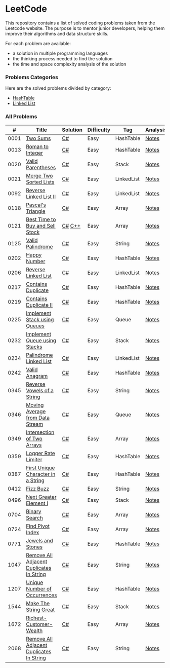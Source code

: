 LeetCode
========

This repository contains a list of solved coding problems taken from the Leetcode website. The purpose is to mentor junior developers, helping them improve their algorithms and data structure skills.

For each problem are available:

* a solution in multiple programming languages
* the thinking process needed to find the solution
* the time and space complexity analysis of the solution

### Problems Categories

Here are the solved problems divided by category:

* [HashTable]([https://leetcode.com/problems/roman-to-integer/description/]([https://github.com/FrancoFernando/leetcode/blob/main/LinkedList/linked-list.md](https://github.com/FrancoFernando/leetcode/tree/main/HashTable)))
* [Linked List]([https://leetcode.com/problems/roman-to-integer/description/](https://github.com/FrancoFernando/leetcode/blob/main/LinkedList/linked-list.md))

### All Problems

| # | Title | Solution | Difficulty | Tag | Analysis |
|---| ----- | -------- | ---------- | --- | -------- |
|0001|[Two Sums](https://leetcode.com/problems/two-sum/description)|[C#](https://github.com/FrancoFernando/leetcode/blob/main/HashTable/0001.Two-Sum/Solution.cs)|Easy|HashTable|[Notes](https://github.com/FrancoFernando/leetcode/blob/main/HashTable/0001.Two-Sum/notes.md)|
|0013|[Roman to Integer](https://leetcode.com/problems/roman-to-integer/description/)|[C#](https://github.com/FrancoFernando/leetcode/blob/main/HashTable/0013.Roman-to-Integer/Solution.cs)|Easy|HashTable|[Notes](https://github.com/FrancoFernando/leetcode/blob/main/HashTable/0013.Roman-to-Integer/notes.md)|
|0020|[Valid Parentheses](https://leetcode.com/problems/valid-parentheses/description/)|[C#](https://github.com/FrancoFernando/leetcode/blob/main/Stack/0020.Valid-Parentheses/Solution.cs)|Easy|Stack|[Notes](https://github.com/FrancoFernando/leetcode/blob/main/Stack/0020.Valid-Parentheses/notes.md)|
|0021|[Merge Two Sorted Lists](https://leetcode.com/problems/merge-two-sorted-lists/description/)|[C#](https://github.com/FrancoFernando/leetcode/blob/main/LinkedList/0021.Merge-Two-Sorted-Lists/Solution.cs)|Easy|LinkedList|[Notes](https://github.com/FrancoFernando/leetcode/blob/main/LinkedList/0021.Merge-Two-Sorted-Lists/notes.md)|
|0092|[Reverse Linked List II](https://leetcode.com/problems/reverse-linked-list-ii/description/)|[C#](https://github.com/FrancoFernando/leetcode/blob/main/LinkedList/0092.Reverse-Linked-List-II/Solution.cs)|Easy|LinkedList|[Notes](https://github.com/FrancoFernando/leetcode/blob/main/LinkedList/0092.Reverse-Linked-List-II/notes.md)|
|0118|[Pascal's Triangle](https://leetcode.com/problems/pascals-triangle/description/)|[C#](https://github.com/FrancoFernando/leetcode/blob/main/LinkedList/0118.Pascal's-Triangle/Solution.cs)|Easy|Array|[Notes](https://github.com/FrancoFernando/leetcode/blob/main/LinkedList/0118.Pascal's-Triangle/notes.md)
|0121|[Best Time to Buy and Sell Stock](https://leetcode.com/problems/best-time-to-buy-and-sell-stock/description/)|[C#](https://github.com/FrancoFernando/leetcode/blob/main/Array/0121.Best-Time-to-Buy-and-Sell-Stock/Solution.cs) [C++](https://github.com/FrancoFernando/leetcode/blob/main/Array/0121.Best-Time-to-Buy-and-Sell-Stock/Solution.cpp)|Easy|Array|[Notes](https://github.com/FrancoFernando/leetcode/blob/main/Array/0121.Best-Time-to-Buy-and-Sell-Stock/notes.md)|
|0125|[Valid Palindrome](https://leetcode.com/problems/valid-palindrome/description/)|[C#](https://github.com/FrancoFernando/leetcode/blob/main/String/0125.Valid-Palindrome/Solution.cs)|Easy|String|[Notes](https://github.com/FrancoFernando/leetcode/blob/main/String/0125.Valid-Palindrome/notes.md)|
|0202|[Happy Number](https://leetcode.com/problems/happy-number/description/)|[C#](https://github.com/FrancoFernando/leetcode/blob/main/HashTable/0202.Happy-Number/Solution.cs)|Easy|HashTable|[Notes](https://github.com/FrancoFernando/leetcode/blob/main/HashTable/0202.Happy-Number/notes.md)|
|0206|[Reverse Linked List](https://leetcode.com/problems/reverse-linked-list/description/)|[C#](https://github.com/FrancoFernando/leetcode/blob/main/LinkedList/0206.Reverse-Linked-List/Solution.cs)|Easy|LinkedList|[Notes](https://github.com/FrancoFernando/leetcode/blob/main/LinkedList/0206.Reverse-Linked-List/notes.md)|
|0217|[Contains Duplicate](https://leetcode.com/problems/contains-duplicate/description/)|[C#](https://github.com/FrancoFernando/leetcode/blob/main/HashTable/0217.Contains-Duplicate/Solution.cs)|Easy|HashTable|[Notes](https://github.com/FrancoFernando/leetcode/blob/main/HashTable/0217.Contains-Duplicatenotes.md)|
|0219|[Contains Duplicate II](https://leetcode.com/problems/contains-duplicate-ii/description/)|[C#](https://github.com/FrancoFernando/leetcode/blob/main/HashTable/0219.Contains-Duplicate-II/Solution.cs)|Easy|HashTable|[Notes](https://github.com/FrancoFernando/leetcode/blob/main/HashTable/0219.Contains-Duplicate-II/notes.md)|
|0225|[Implement Stack using Queues](https://leetcode.com/problems/implement-stack-using-queues/description/)|[C#](https://github.com/FrancoFernando/leetcode/blob/main/Queue/0225.Implement-Stack-using-Queues/Solution.cs)|Easy|Queue|[Notes](https://github.com/FrancoFernando/leetcode/blob/main/Queue/0225.Implement-Stack-using-Queues/notes.md)|
|0232|[Implement Queue using Stacks](https://leetcode.com/problems/implement-queue-using-stacks/description/)|[C#](https://github.com/FrancoFernando/leetcode/blob/main/Stack/0232.Implement-Queue-using-Stacks/Solution.cs)|Easy|Stack|[Notes](https://github.com/FrancoFernando/leetcode/blob/main/Stack/0232.Implement-Queue-using-Stacks/notes.md)|
|0234|[Palindrome Linked List](https://leetcode.com/problems/palindrome-linked-list/description/)|[C#](https://github.com/FrancoFernando/leetcode/blob/main/LinkedList/0234.Palindrome-Linked-List/Solution.cs)|Easy|LinkedList|[Notes](https://github.com/FrancoFernando/leetcode/blob/main/LinkedList/0234.Palindrome-Linked-List/notes.md)|
|0242|[Valid Anagram](https://leetcode.com/problems/valid-anagram/description/)|[C#](https://github.com/FrancoFernando/leetcode/blob/main/HashTable/0242.Valid-Anagram/Solution.cs)|Easy|HashTable|[Notes](https://github.com/FrancoFernando/leetcode/blob/main/HashTable/0242.Valid-Anagram/notes.md)|
|0345|[Reverse Vowels of a String](https://leetcode.com/problems/reverse-vowels-of-a-string/description/)|[C#](https://github.com/FrancoFernando/leetcode/blob/main/String/0345.Reverse-Vowels-of-a-String/Solution.cs)|Easy|String|[Notes](https://github.com/FrancoFernando/leetcode/blob/main/String/0345.Reverse-Vowels-of-a-String/notes.md)|
|0346|[Moving Average from Data Stream](https://leetcode.com/problems/moving-average-from-data-stream/description/)|[C#](https://github.com/FrancoFernando/leetcode/blob/main/Queue/0346.Moving-Average-from-Data-Stream/Solution.cs)|Easy|Queue|[Notes](https://github.com/FrancoFernando/leetcode/blob/main/Queue/0346.Moving-Average-from-Data-Stream/notes.md)|
|0349|[Intersection of Two Arrays](https://leetcode.com/problems/intersection-of-two-arrays/description/)|[C#](https://github.com/FrancoFernando/leetcode/blob/main/Array/0349.Intersection-of-Two-Arrays/Solution.cs)|Easy|Array|[Notes](https://github.com/FrancoFernando/leetcode/blob/main/Array/0349.Intersection-of-Two-Arrays/notes.md)|
|0359|[Logger Rate Limiter](https://leetcode.com/problems/logger-rate-limiter/description/)|[C#](https://github.com/FrancoFernando/leetcode/blob/main/HashTable/0359.Logger-Rate-Limiter/Solution.cs)|Easy|HashTable|[Notes](https://github.com/FrancoFernando/leetcode/blob/main/HashTable/0359.Logger-Rate-Limiter/notes.md)|
|0387|[First Unique Character in a String](https://leetcode.com/problems/first-unique-character-in-a-string/description/)|[C#](https://github.com/FrancoFernando/leetcode/blob/main/HashTable/0387.First-Unique-Character-in-a-String/Solution.cs)|Easy|HashTable|[Notes](https://github.com/FrancoFernando/leetcode/blob/main/HashTable/0387.First-Unique-Character-in-a-String/notes.md)|
|0412|[Fizz Buzz](https://leetcode.com/problems/fizz-buzz/description/)|[C#](https://github.com/FrancoFernando/leetcode/blob/main/String/0412.Fizz-Buzz/Solution.cs)|Easy|String|[Notes](https://github.com/FrancoFernando/leetcode/blob/main/String/0412.Fizz-Buzz/notes.md)|
|0496|[Next Greater Element I](https://leetcode.com/problems/next-greater-element-i/description/)|[C#](https://github.com/FrancoFernando/leetcode/blob/main/Stack/0496.Next-Greater-Element-I/Solution.cs)|Easy|Stack|[Notes](https://github.com/FrancoFernando/leetcode/blob/main/Stack/0496.Next-Greater-Element-I/notes.md)|
|0704|[Binary Search](https://leetcode.com/problems/binary-search/description/)|[C#](https://github.com/FrancoFernando/leetcode/blob/main/Search/0704.Binary-Search/Solution.cs)|Easy|Array|[Notes](https://github.com/FrancoFernando/leetcode/blob/main/Search/0704.Binary-Search/notes.md)|
|0724|[Find Pivot Index](https://leetcode.com/problems/find-pivot-index/description/)|[C#](https://github.com/FrancoFernando/leetcode/blob/main/Array/0724.Find-Pivot-Index/Solution.cs)|Easy|Array|[Notes](https://github.com/FrancoFernando/leetcode/blob/main/Array/0724.Find-Pivot-Index/notes.md)|
|0771|[Jewels and Stones](https://leetcode.com/problems/jewels-and-stones/description/)|[C#](https://github.com/FrancoFernando/leetcode/blob/main/HashTable/0771.Jewels-and-Stones/Solution.cs)|Easy|HashTable|[Notes](https://github.com/FrancoFernando/leetcode/blob/main/HashTable/0771.Jewels-and-Stones/notes.md)|
|1047|[Remove All Adjacent Duplicates In String](https://leetcode.com/problems/remove-all-adjacent-duplicates-in-string/description/)|[C#](https://github.com/FrancoFernando/leetcode/blob/main/String/1047.Remove-All-Adjacent-Duplicates-In-String/Solution.cs)|Easy|String|[Notes](https://github.com/FrancoFernando/leetcode/blob/main/String/1047.Remove-All-Adjacent-Duplicates-In-String/notes.md)|
|1207|[Unique Number of Occurrences](https://leetcode.com/problems/unique-number-of-occurrences/description/)|[C#](https://github.com/FrancoFernando/leetcode/blob/main/HashTable/1207.Unique-Number-of-Occurrences/Solution.cs)|Easy|HashTable|[Notes](https://github.com/FrancoFernando/leetcode/blob/main/HashTable/1207.Unique-Number-of-Occurrences/notes.md)|
|1544|[Make The String Great](https://leetcode.com/problems/make-the-string-great/description/)|[C#](https://github.com/FrancoFernando/leetcode/blob/main/Stack/1544.Make-The-String-Great/Solution.cs)|Easy|Stack|[Notes](https://github.com/FrancoFernando/leetcode/blob/main/Stack/1544.Make-The-String-Great/notes.md)|
|1672|[Richest-Customer-Wealth](https://leetcode.com/problems/richest-customer-wealth/description/)|[C#](https://github.com/FrancoFernando/leetcode/blob/main/Array/1672.Richest-Customer-Wealth/Solution.cs)|Easy|Array|[Notes](https://github.com/FrancoFernando/leetcode/blob/main/Array/1672.Richest-Customer-Wealth/notes.md)|
|2068|[Remove All Adjacent Duplicates In String](https://leetcode.com/problems/remove-all-adjacent-duplicates-in-string/description/)|[C#](https://github.com/FrancoFernando/leetcode/blob/main/String/2068.Check-Whether-Two-Strings-are-Almost-Equivalent/Solution.cs)|Easy|String|[Notes](https://github.com/FrancoFernando/leetcode/blob/main/String/2068.Check-Whether-Two-Strings-are-Almost-Equivalent/notes.md)|
